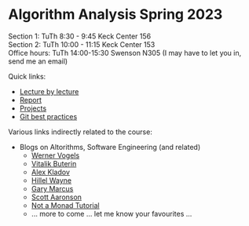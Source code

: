 # Algorithm Analysis Spring 2023

Section 1: TuTh 8:30 - 9:45 Keck Center 156  
Section 2: TuTh 10:00 - 11:15 Keck Center 153  
Office hours: TuTh 14:00-15:30 Swenson N305 (I may have to let you in, send me an email)

Quick links:

- [Lecture by lecture](lecture-by-lecture.md)
- [Report](report.md)
- [Projects](projects.md)
- [Git best practices](git-best-practices.md)

Various links indirectly related to the course:

- Blogs on Altorithms, Software Engineering (and related)
    - [Werner Vogels](https://www.allthingsdistributed.com/articles.html)  
    - [Vitalik Buterin](https://vitalik.ca/)
    - [Alex Kladov](https://matklad.github.io/)
    - [Hillel Wayne](https://www.hillelwayne.com/)
    - [Gary Marcus](https://substack.com/profile/14807526-gary-marcus)
    - [Scott Aaronson](https://scottaaronson.blog/)  
    - [Not a Monad Tutorial](https://www.notamonadtutorial.com/cairo-and-mlir)
    - ... more to come ... let me know your favourites ...

